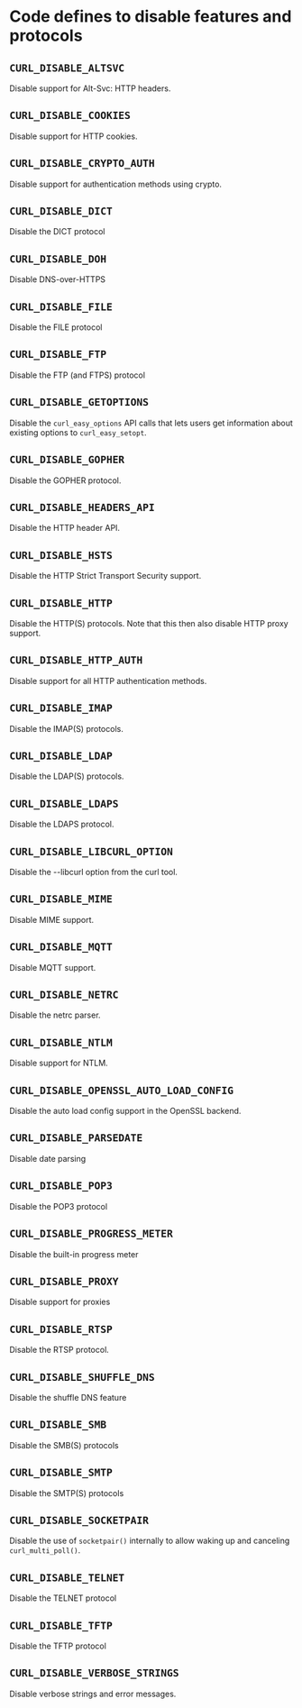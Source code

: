 # Code defines to disable features and protocols

## `CURL_DISABLE_ALTSVC`

Disable support for Alt-Svc: HTTP headers.

## `CURL_DISABLE_COOKIES`

Disable support for HTTP cookies.

## `CURL_DISABLE_CRYPTO_AUTH`

Disable support for authentication methods using crypto.

## `CURL_DISABLE_DICT`

Disable the DICT protocol

## `CURL_DISABLE_DOH`

Disable DNS-over-HTTPS

## `CURL_DISABLE_FILE`

Disable the FILE protocol

## `CURL_DISABLE_FTP`

Disable the FTP (and FTPS) protocol

## `CURL_DISABLE_GETOPTIONS`

Disable the `curl_easy_options` API calls that lets users get information
about existing options to `curl_easy_setopt`.

## `CURL_DISABLE_GOPHER`

Disable the GOPHER protocol.

## `CURL_DISABLE_HEADERS_API`

Disable the HTTP header API.

## `CURL_DISABLE_HSTS`

Disable the HTTP Strict Transport Security support.

## `CURL_DISABLE_HTTP`

Disable the HTTP(S) protocols. Note that this then also disable HTTP proxy
support.

## `CURL_DISABLE_HTTP_AUTH`

Disable support for all HTTP authentication methods.

## `CURL_DISABLE_IMAP`

Disable the IMAP(S) protocols.

## `CURL_DISABLE_LDAP`

Disable the LDAP(S) protocols.

## `CURL_DISABLE_LDAPS`

Disable the LDAPS protocol.

## `CURL_DISABLE_LIBCURL_OPTION`

Disable the --libcurl option from the curl tool.

## `CURL_DISABLE_MIME`

Disable MIME support.

## `CURL_DISABLE_MQTT`

Disable MQTT support.

## `CURL_DISABLE_NETRC`

Disable the netrc parser.

## `CURL_DISABLE_NTLM`

Disable support for NTLM.

## `CURL_DISABLE_OPENSSL_AUTO_LOAD_CONFIG`

Disable the auto load config support in the OpenSSL backend.

## `CURL_DISABLE_PARSEDATE`

Disable date parsing

## `CURL_DISABLE_POP3`

Disable the POP3 protocol

## `CURL_DISABLE_PROGRESS_METER`

Disable the built-in progress meter

## `CURL_DISABLE_PROXY`

Disable support for proxies

## `CURL_DISABLE_RTSP`

Disable the RTSP protocol.

## `CURL_DISABLE_SHUFFLE_DNS`

Disable the shuffle DNS feature

## `CURL_DISABLE_SMB`

Disable the SMB(S) protocols

## `CURL_DISABLE_SMTP`

Disable the SMTP(S) protocols

## `CURL_DISABLE_SOCKETPAIR`

Disable the use of `socketpair()` internally to allow waking up and canceling
`curl_multi_poll()`.

## `CURL_DISABLE_TELNET`

Disable the TELNET protocol

## `CURL_DISABLE_TFTP`

Disable the TFTP protocol

## `CURL_DISABLE_VERBOSE_STRINGS`

Disable verbose strings and error messages.
